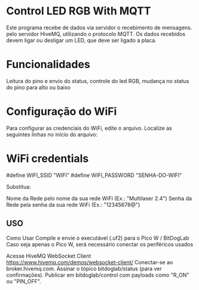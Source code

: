 # Control LED RGB With MQTT

Este programa recebe de dados via servidor o recebimento de mensagens.
pelo servidor HiveMQ, utilizando o protocolo MQTT. Os dados recebidos devem 
ligar ou desligar um LED, que deve ser ligado a placa.

# Funcionalidades
Leitura do pino e envio do status, controle do led RGB, mudança no status do pino para alto ou baixo

# Configuração do WiFi
Para configurar as credenciais do WiFi, edite o arquivo. Localize as seguintes linhas no início do arquivo:

# WiFi credentials
#define WIFI_SSID "WIFI" #define WIFI_PASSWORD "SENHA-DO-WIFI"

Substitua:

Nome da Rede pelo nome da sua rede WiFi (Ex.: "Multilaser 2.4") Senha da Rede pela senha da sua rede WiFi (Ex.: "12345678@")

## USO
Como Usar Compile e envie o executável (.uf2) para o Pico W / BitDogLab Caso seja apenas o Pico W, será necessário conectar os periféricos usados 

Acesse  HiveMQ WebSocket Client https://www.hivemq.com/demos/websocket-client/ 
Conectar-se ao broker.hivemq.com.
Assinar o tópico bitdoglab/status (para ver confirmações).
Publicar em bitdoglab/control com payloads como "R_ON" ou "PIN_OFF".
